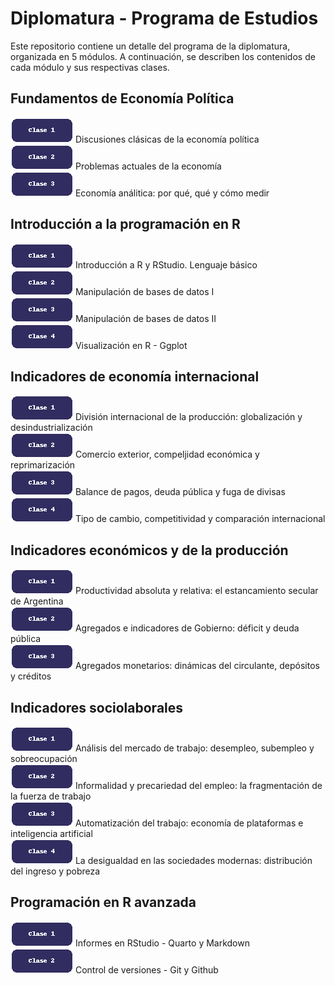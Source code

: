 # Diplomatura - Programa de Estudios

Este repositorio contiene un detalle del programa de la diplomatura, organizada en 5 módulos. A continuación, se describen los contenidos de cada módulo y sus respectivas clases.

## Fundamentos de Economía Política
[![Download](assets/images/boton_clase1.png)](M1_C1.rar) Discusiones clásicas de la economía política     
[![Download](assets/images/boton_clase2.png)](M1_C2.rar) Problemas actuales de la economía    
[![Download](assets/images/boton_clase3.png)](M1_C3.rar) Economía análitica: por qué, qué y cómo medir    

## Introducción a la programación en R

[![Download](assets/images/boton_clase1.png)](M1_C1.rar) Introducción a R y RStudio. Lenguaje básico     
[![Download](assets/images/boton_clase2.png)](M1_C2.rar) Manipulación de bases de datos I  
[![Download](assets/images/boton_clase3.png)](M1_C3.rar) Manipulación de bases de datos II    
[![Download](assets/images/boton_clase4.png)](M1_C3.rar) Visualización en R - Ggplot  

## Indicadores de economía internacional

[![Download](assets/images/boton_clase1.png)](M1_C1.rar) División internacional de la producción: globalización y desindustrialización      
[![Download](assets/images/boton_clase2.png)](M1_C2.rar) Comercio exterior, compeljidad económica y reprimarización  
[![Download](assets/images/boton_clase3.png)](M1_C3.rar) Balance de pagos, deuda pública y fuga de divisas  
[![Download](assets/images/boton_clase4.png)](M1_C3.rar) Tipo de cambio, competitividad y comparación internacional  

## Indicadores económicos y de la producción

[![Download](assets/images/boton_clase1.png)](M1_C1.rar) Productividad absoluta y relativa: el estancamiento secular de Argentina    
[![Download](assets/images/boton_clase2.png)](M1_C2.rar) Agregados e indicadores de Gobierno: déficit y deuda pública  
[![Download](assets/images/boton_clase3.png)](M1_C3.rar) Agregados monetarios: dinámicas del circulante, depósitos y créditos  

## Indicadores sociolaborales

[![Download](assets/images/boton_clase1.png)](M1_C1.rar) Análisis del mercado de trabajo: desempleo, subempleo y sobreocupación      
[![Download](assets/images/boton_clase2.png)](M1_C2.rar) Informalidad y precariedad del empleo: la fragmentación de la fuerza de trabajo  
[![Download](assets/images/boton_clase3.png)](M1_C3.rar) Automatización del trabajo: economía de plataformas e inteligencia artificial  
[![Download](assets/images/boton_clase4.png)](M1_C3.rar) La desigualdad en las sociedades modernas: distribución del ingreso y pobreza  

## Programación en R avanzada

[![Download](assets/images/boton_clase1.png)](M1_C1.rar) Informes en RStudio - Quarto y Markdown   
[![Download](assets/images/boton_clase2.png)](M1_C2.rar) Control de versiones - Git y Github
